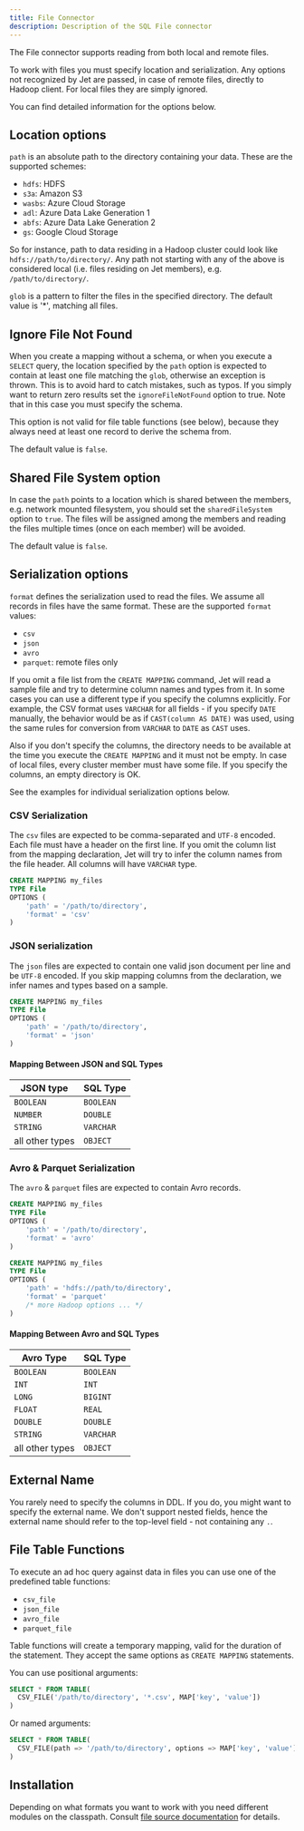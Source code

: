 ```yaml
---
title: File Connector
description: Description of the SQL File connector
---
```


The File connector supports reading from both local and remote files.

To work with files you must specify location and serialization.
Any options not recognized by Jet are passed, in case of remote files,
directly to Hadoop client. For local files they are simply ignored.

You can find detailed information for the options below.

## Location options

`path` is an absolute path to the directory containing your data. These
are the supported schemes:

* `hdfs`: HDFS
* `s3a`: Amazon S3
* `wasbs`: Azure Cloud Storage
* `adl`: Azure Data Lake Generation 1
* `abfs`: Azure Data Lake Generation 2
* `gs`: Google Cloud Storage

So for instance, path to data residing in a Hadoop cluster could look
like `hdfs://path/to/directory/`. Any path not starting with any of the
above is considered local (i.e. files residing on Jet members), e.g.
`/path/to/directory/`.

`glob` is a pattern to filter the files in the specified directory.
The default value is '*', matching all files.

## Ignore File Not Found

When you create a mapping without a schema, or when you execute a
`SELECT` query, the location specified by the `path` option is expected
to contain at least one file matching the `glob`, otherwise an exception
is thrown. This is to avoid hard to catch mistakes, such as typos. If
you simply want to return zero results set the `ignoreFileNotFound`
option to true. Note that in this case you must specify the schema.

This option is not valid for file table functions (see below), because
they always need at least one record to derive the schema from.

The default value is `false`.

## Shared File System option

In case the `path` points to a location which is shared between the
members, e.g. network mounted filesystem, you should set the
`sharedFileSystem` option to `true`. The files will be assigned among
the members and reading the files multiple times (once on each member)
will be avoided.

The default value is `false`.

## Serialization options

`format` defines the serialization used to read the files. We assume all
records in files have the same format. These are the supported `format`
values:

* `csv`
* `json`
* `avro`
* `parquet`: remote files only

If you omit a file list from the `CREATE MAPPING` command, Jet will read
a sample file and try to determine column names and types from it. In
some cases you can use a different type if you specify the columns
explicitly. For example, the CSV format uses `VARCHAR` for all fields -
if you specify `DATE` manually, the behavior would be as if `CAST(column
AS DATE)` was used, using the same rules for conversion from `VARCHAR`
to `DATE` as `CAST` uses.

Also if you don't specify the columns, the directory needs to be
available at the time you execute the `CREATE MAPPING` and it must not
be empty. In case of local files, every cluster member must have some
file. If you specify the columns, an empty directory is OK.

See the examples for individual serialization options below.

### CSV Serialization

The `csv` files are expected to be comma-separated and `UTF-8` encoded.
Each file must have a header on the first line. If you omit the column
list from the mapping declaration, Jet will try to infer the column
names from the file header. All columns will have `VARCHAR` type.

```sql
CREATE MAPPING my_files
TYPE File
OPTIONS (
    'path' = '/path/to/directory',
    'format' = 'csv'
)
```

### JSON serialization

The `json` files are expected to contain one valid json document per
line and be `UTF-8` encoded. If you skip mapping columns from the
declaration, we infer names and types based on a sample.

```sql
CREATE MAPPING my_files
TYPE File
OPTIONS (
    'path' = '/path/to/directory',
    'format' = 'json'
)
```

#### Mapping Between JSON and SQL Types

| JSON type | SQL Type  |
| - | - |
| `BOOLEAN` | `BOOLEAN` |
| `NUMBER` | `DOUBLE` |
| `STRING` | `VARCHAR` |
| all other types | `OBJECT` |

### Avro & Parquet Serialization

The `avro` & `parquet` files are expected to contain Avro records.

```sql
CREATE MAPPING my_files
TYPE File
OPTIONS (
    'path' = '/path/to/directory',
    'format' = 'avro'
)
```

```sql
CREATE MAPPING my_files
TYPE File
OPTIONS (
    'path' = 'hdfs://path/to/directory',
    'format' = 'parquet'
    /* more Hadoop options ... */
)
```

#### Mapping Between Avro and SQL Types

| Avro Type | SQL Type |
| - | - |
| `BOOLEAN` | `BOOLEAN` |
| `INT` | `INT` |
| `LONG` | `BIGINT` |
| `FLOAT` | `REAL` |
| `DOUBLE` | `DOUBLE` |
| `STRING` | `VARCHAR` |
| all other types | `OBJECT` |

## External Name

You rarely need to specify the columns in DDL. If you do, you might want
to specify the external name. We don't support nested fields, hence the
external name should refer to the top-level field - not containing any
`.`.

## File Table Functions

To execute an ad hoc query against data in files you can use one of the
predefined table functions:

* `csv_file`
* `json_file`
* `avro_file`
* `parquet_file`

Table functions will create a temporary mapping, valid for the duration
of the statement. They accept the same options as `CREATE MAPPING`
statements.

You can use positional arguments:

```sql
SELECT * FROM TABLE(
  CSV_FILE('/path/to/directory', '*.csv', MAP['key', 'value'])
)
```

Or named arguments:

```sql
SELECT * FROM TABLE(
  CSV_FILE(path => '/path/to/directory', options => MAP['key', 'value'])
)
```

## Installation

Depending on what formats you want to work with you need different
modules on the classpath. Consult [file source documentation](
../api/sources-sinks#the-format) for details.
